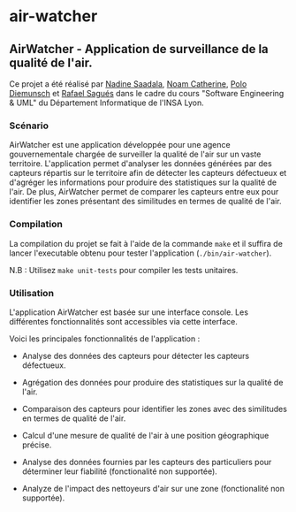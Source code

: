 # air-watcher

## AirWatcher - Application de surveillance de la qualité de l'air.

Ce projet a été réalisé par [Nadine Saadala](https://github.com/nadine-saadalla), [Noam Catherine](https://github.com/Mushahime), [Polo Diemunsch](https://github.com/polo-diemunsch) et [Rafael Sagués](https://github.com/sagueso) dans le cadre du cours "Software Engineering & UML" du Département Informatique de l'INSA Lyon.

### Scénario

AirWatcher est une application développée pour une agence gouvernementale chargée de surveiller la qualité de l'air sur un vaste territoire. L'application permet d'analyser les données générées par des capteurs répartis sur le territoire afin de détecter les capteurs défectueux et d'agréger les informations pour produire des statistiques sur la qualité de l'air. De plus, AirWatcher permet de comparer les capteurs entre eux pour identifier les zones présentant des similitudes en termes de qualité de l'air.

### Compilation

La compilation du projet se fait à l'aide de la commande `make` et il suffira de lancer l'executable obtenu pour tester l'application (`./bin/air-watcher`).

N.B : Utilisez `make unit-tests` pour compiler les tests unitaires.

### Utilisation

L'application AirWatcher est basée sur une interface console. Les différentes fonctionnalités sont accessibles via cette interface.

Voici les principales fonctionnalités de l'application :

- Analyse des données des capteurs pour détecter les capteurs défectueux.

- Agrégation des données pour produire des statistiques sur la qualité de l'air.

- Comparaison des capteurs pour identifier les zones avec des similitudes en termes de qualité de l'air.

- Calcul d'une mesure de qualité de l'air à une position géographique précise.

- Analyse des données fournies par les capteurs des particuliers pour déterminer leur fiabilité (fonctionalité non supportée).

- Analyze de l'impact des nettoyeurs d'air sur une zone (fonctionalité non supportée).
